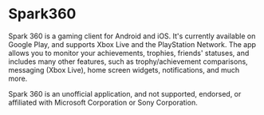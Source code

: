 Spark360
========

Spark 360 is a gaming client for Android and iOS. It's currently available on Google Play, and supports Xbox Live and the PlayStation Network. The app allows you to monitor your achievements, trophies, friends' statuses, and includes many other features, such as trophy/achievement comparisons, messaging (Xbox Live), home screen widgets, notifications, and much more.

Spark 360 is an unofficial application, and not supported, endorsed, or affiliated with Microsoft Corporation or Sony Corporation.

